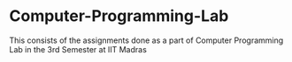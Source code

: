 Computer-Programming-Lab
========================

This consists of the assignments done as a part of Computer Programming Lab in the 3rd Semester at IIT Madras
